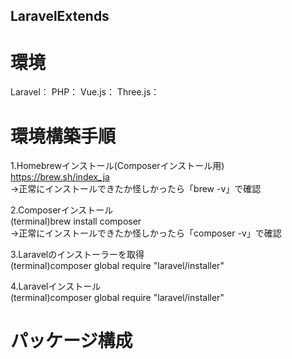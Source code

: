 ## LaravelExtends
# 環境
Laravel：
PHP：
Vue.js：
Three.js：

# 環境構築手順
 1.Homebrewインストール(Composerインストール用)  
  https://brew.sh/index_ja  
   →正常にインストールできたか怪しかったら「brew -v」で確認  
 
 2.Composerインストール  
  (terminal)brew install composer  
   →正常にインストールできたか怪しかったら「composer -v」で確認  

 3.Laravelのインストーラーを取得  
  (terminal)composer global require "laravel/installer"  

 4.Laravelインストール  
  (terminal)composer global require "laravel/installer"  
  
  
# パッケージ構成

